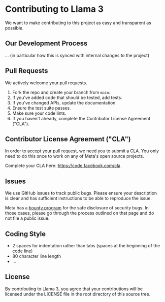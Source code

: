 # Contributing to Llama 3
We want to make contributing to this project as easy and transparent as
possible.

## Our Development Process
... (in particular how this is synced with internal changes to the project)

## Pull Requests
We actively welcome your pull requests.

1. Fork the repo and create your branch from `main`.
2. If you've added code that should be tested, add tests.
3. If you've changed APIs, update the documentation.
4. Ensure the test suite passes.
5. Make sure your code lints.
6. If you haven't already, complete the Contributor License Agreement ("CLA").

## Contributor License Agreement ("CLA")
In order to accept your pull request, we need you to submit a CLA. You only need
to do this once to work on any of Meta's open source projects.

Complete your CLA here: <https://code.facebook.com/cla>

## Issues
We use GitHub issues to track public bugs. Please ensure your description is
clear and has sufficient instructions to be able to reproduce the issue.

Meta has a [bounty program](http://facebook.com/whitehat/info) for the safe
disclosure of security bugs. In those cases, please go through the process
outlined on that page and do not file a public issue.

## Coding Style  
* 2 spaces for indentation rather than tabs (spaces at the beginning of the code line)
* 80 character line length
* ...

## License
By contributing to Llama 3, you agree that your contributions will be licensed
under the LICENSE file in the root directory of this source tree.

